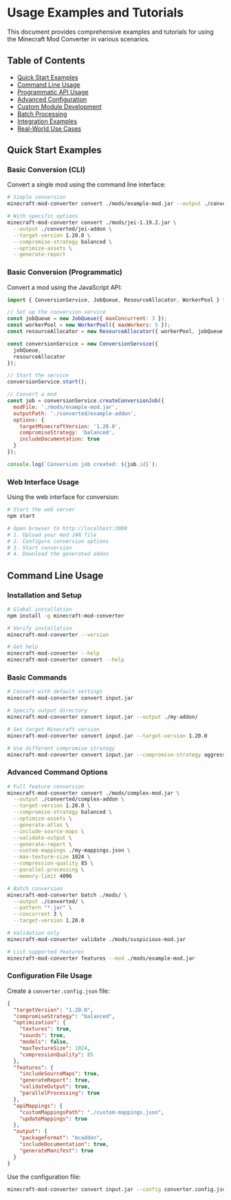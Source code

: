 # Usage Examples and Tutorials

This document provides comprehensive examples and tutorials for using the Minecraft Mod Converter in various scenarios.

## Table of Contents

- [Quick Start Examples](#quick-start-examples)
- [Command Line Usage](#command-line-usage)
- [Programmatic API Usage](#programmatic-api-usage)
- [Advanced Configuration](#advanced-configuration)
- [Custom Module Development](#custom-module-development)
- [Batch Processing](#batch-processing)
- [Integration Examples](#integration-examples)
- [Real-World Use Cases](#real-world-use-cases)

## Quick Start Examples

### Basic Conversion (CLI)

Convert a single mod using the command line interface:

```bash
# Simple conversion
minecraft-mod-converter convert ./mods/example-mod.jar --output ./converted/

# With specific options
minecraft-mod-converter convert ./mods/jei-1.19.2.jar \
  --output ./converted/jei-addon \
  --target-version 1.20.0 \
  --compromise-strategy balanced \
  --optimize-assets \
  --generate-report
```

### Basic Conversion (Programmatic)

Convert a mod using the JavaScript API:

```javascript
import { ConversionService, JobQueue, ResourceAllocator, WorkerPool } from 'minecraft-mod-converter';

// Set up the conversion service
const jobQueue = new JobQueue({ maxConcurrent: 3 });
const workerPool = new WorkerPool({ maxWorkers: 5 });
const resourceAllocator = new ResourceAllocator({ workerPool, jobQueue });

const conversionService = new ConversionService({
  jobQueue,
  resourceAllocator
});

// Start the service
conversionService.start();

// Convert a mod
const job = conversionService.createConversionJob({
  modFile: './mods/example-mod.jar',
  outputPath: './converted/example-addon',
  options: {
    targetMinecraftVersion: '1.20.0',
    compromiseStrategy: 'balanced',
    includeDocumentation: true
  }
});

console.log(`Conversion job created: ${job.id}`);
```

### Web Interface Usage

Using the web interface for conversion:

```bash
# Start the web server
npm start

# Open browser to http://localhost:3000
# 1. Upload your mod JAR file
# 2. Configure conversion options
# 3. Start conversion
# 4. Download the generated addon
```

## Command Line Usage

### Installation and Setup

```bash
# Global installation
npm install -g minecraft-mod-converter

# Verify installation
minecraft-mod-converter --version

# Get help
minecraft-mod-converter --help
minecraft-mod-converter convert --help
```

### Basic Commands

```bash
# Convert with default settings
minecraft-mod-converter convert input.jar

# Specify output directory
minecraft-mod-converter convert input.jar --output ./my-addon/

# Set target Minecraft version
minecraft-mod-converter convert input.jar --target-version 1.20.0

# Use different compromise strategy
minecraft-mod-converter convert input.jar --compromise-strategy aggressive
```

### Advanced Command Options

```bash
# Full feature conversion
minecraft-mod-converter convert ./mods/complex-mod.jar \
  --output ./converted/complex-addon \
  --target-version 1.20.0 \
  --compromise-strategy balanced \
  --optimize-assets \
  --generate-atlas \
  --include-source-maps \
  --validate-output \
  --generate-report \
  --custom-mappings ./my-mappings.json \
  --max-texture-size 1024 \
  --compression-quality 85 \
  --parallel-processing \
  --memory-limit 4096

# Batch conversion
minecraft-mod-converter batch ./mods/ \
  --output ./converted/ \
  --pattern "*.jar" \
  --concurrent 3 \
  --target-version 1.20.0

# Validation only
minecraft-mod-converter validate ./mods/suspicious-mod.jar

# List supported features
minecraft-mod-converter features --mod ./mods/example-mod.jar
```

### Configuration File Usage

Create a `converter.config.json` file:

```json
{
  "targetVersion": "1.20.0",
  "compromiseStrategy": "balanced",
  "optimization": {
    "textures": true,
    "sounds": true,
    "models": false,
    "maxTextureSize": 1024,
    "compressionQuality": 85
  },
  "features": {
    "includeSourceMaps": true,
    "generateReport": true,
    "validateOutput": true,
    "parallelProcessing": true
  },
  "apiMappings": {
    "customMappingsPath": "./custom-mappings.json",
    "updateMappings": true
  },
  "output": {
    "packageFormat": "mcaddon",
    "includeDocumentation": true,
    "generateManifest": true
  }
}
```

Use the configuration file:

```bash
minecraft-mod-converter convert input.jar --config converter.config.json
```